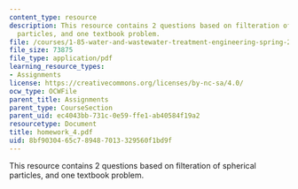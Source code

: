 ```yaml
---
content_type: resource
description: This resource contains 2 questions based on filteration of spherical
  particles, and one textbook problem.
file: /courses/1-85-water-and-wastewater-treatment-engineering-spring-2006/8bf9030465c789487013329560f1bd9f_homework_4.pdf
file_size: 73875
file_type: application/pdf
learning_resource_types:
- Assignments
license: https://creativecommons.org/licenses/by-nc-sa/4.0/
ocw_type: OCWFile
parent_title: Assignments
parent_type: CourseSection
parent_uid: ec4043bb-731c-0e59-ffe1-ab40584f19a2
resourcetype: Document
title: homework_4.pdf
uid: 8bf90304-65c7-8948-7013-329560f1bd9f
---
```

This resource contains 2 questions based on filteration of spherical particles, and one textbook problem.